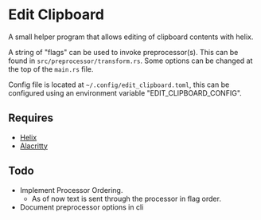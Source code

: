 # Edit Clipboard

A small helper program that allows editing of clipboard contents with helix.

A string of "flags" can be used to invoke preprocessor(s). This can be found in `src/preprocessor/transform.rs`. Some options can be changed at the top of the `main.rs` file.

Config file is located at `~/.config/edit_clipboard.toml`, this can be configured using an environment variable "EDIT_CLIPBOARD_CONFIG".

## Requires

- [Helix](https://helix-editor.com/)
- [Alacritty](https://alacritty.org/)

## Todo

- Implement Processor Ordering.
  - As of now text is sent through the processor in flag order.
- Document preprocessor options in cli
